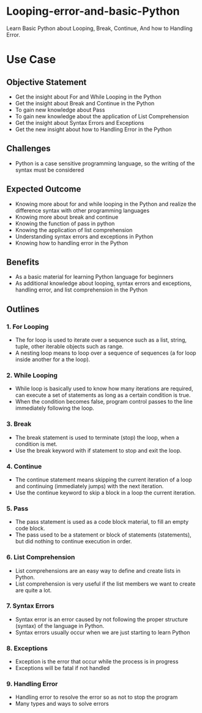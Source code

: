 # Looping-error-and-basic-Python
Learn Basic Python about Looping, Break, Continue, And how to Handling Error.

# Use Case
## Objective Statement 
- Get the insight about For and While Looping in the Python
- Get the insight about Break and Continue in the Python
- To gain new knowledge about Pass
- To gain new knowledge about the application of List Comprehension
- Get the insight about Syntax Errors and Exceptions
- Get the new insight about how to Handling Error in the Python

## Challenges 
- Python is a case sensitive programming language, so the writing of the syntax must be considered

## Expected Outcome 
- Knowing more about for and while looping in the Python and realize the difference syntax with other programming languages
- Knowing more about break and continue
- Knowing the function of pass in python
- Knowing the application of list comprehension
- Understanding syntax errors and exceptions in Python
- Knowing how to handling error in the Python

## Benefits 
- As a basic material for learning Python language for beginners
- As additional knowledge about looping, syntax errors and exceptions, handling error, and list comprehension in the Python

## Outlines
### 1. For Looping
 - The for loop is used to iterate over a sequence such as a list, string, tuple, other iterable objects such as range.
 - A nesting loop means to loop over a sequence of sequences (a for loop inside another for a the loop).
### 2. While Looping
 - While loop is basically used to know how many iterations are required, can execute a set of statements as long as a certain condition is true.
 - When the condition becomes false, program control passes to the line immediately following the loop.
### 3. Break
 - The break statement is used to terminate (stop) the loop, when a condition is met.
 - Use the break keyword with if statement to stop and exit the loop.
### 4. Continue
- The continue statement means skipping the current iteration of a loop and continuing (immediately jumps) with the next iteration.
- Use the continue keyword to skip a block in a loop the current iteration.
### 5. Pass
- The pass statement is used as a code block material, to fill an empty code block.
- The pass used to be a statement or block of statements (statements), but did nothing to continue execution in order.
### 6. List Comprehension
- List comprehensions are an easy way to define and create lists in Python.
- List comprehension is very useful if the list members we want to create are quite a lot.
### 7. Syntax Errors
- Syntax error is an error caused by not following the proper structure (syntax) of the language in Python.
- Syntax errors usually occur when we are just starting to learn Python
### 8. Exceptions
- Exception is the error that occur while the process is in progress
- Exceptions will be fatal if not handled
### 9. Handling Error
- Handling error to resolve the error so as not to stop the program
- Many types and ways to solve errors


